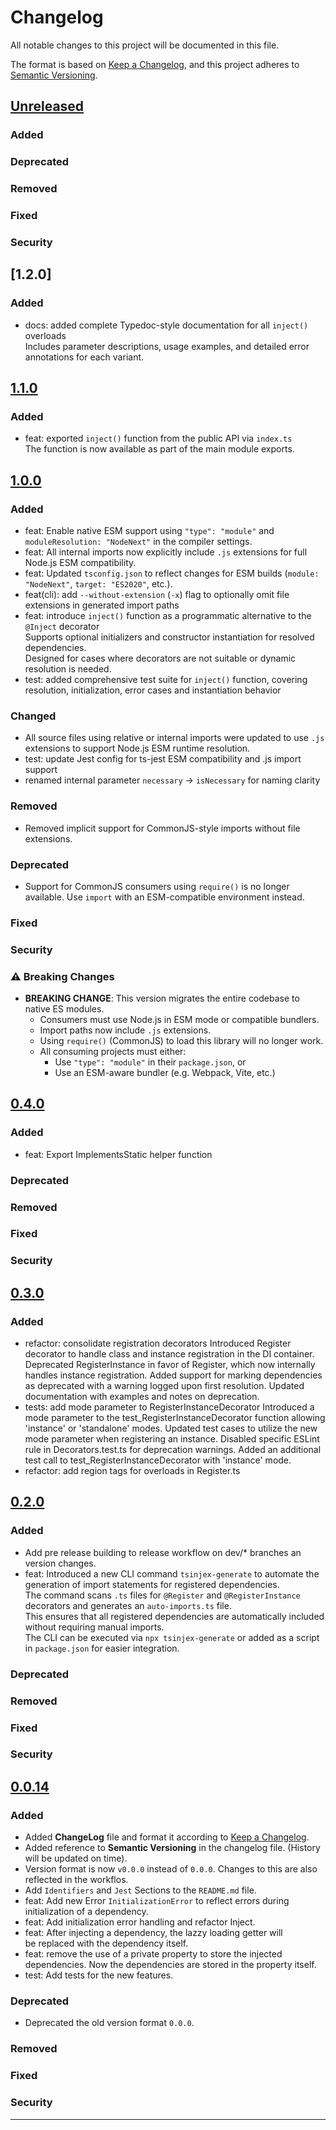 # Changelog

All notable changes to this project will be documented in this file.

The format is based on [Keep a Changelog](https://keepachangelog.com/en/1.1.0/),
and this project adheres to [Semantic Versioning](https://semver.org/spec/v2.0.0.html).

## [Unreleased]

### Added

### Deprecated

### Removed

### Fixed

### Security

## [1.2.0]

### Added

-   docs: added complete Typedoc-style documentation for all `inject()` overloads  
    Includes parameter descriptions, usage examples, and detailed error annotations for each variant.

## [1.1.0]

### Added

-   feat: exported `inject()` function from the public API via `index.ts`  
    The function is now available as part of the main module exports.

## [1.0.0]

### Added

-   feat: Enable native ESM support using `"type": "module"` and `moduleResolution: "NodeNext"` in the compiler settings.
-   feat: All internal imports now explicitly include `.js` extensions for full Node.js ESM compatibility.
-   feat: Updated `tsconfig.json` to reflect changes for ESM builds (`module: "NodeNext"`, `target: "ES2020"`, etc.).
-   feat(cli): add `--without-extension` (`-x`) flag to optionally omit file extensions in generated import paths
-   feat: introduce `inject()` function as a programmatic alternative to the `@Inject` decorator  
    Supports optional initializers and constructor instantiation for resolved dependencies.  
    Designed for cases where decorators are not suitable or dynamic resolution is needed.
-   test: added comprehensive test suite for `inject()` function, covering resolution, initialization, error cases and instantiation behavior

### Changed

-   All source files using relative or internal imports were updated to use `.js` extensions to support Node.js ESM runtime resolution.
-   test: update Jest config for ts-jest ESM compatibility and .js import support
-   renamed internal parameter `necessary` → `isNecessary` for naming clarity

### Removed

-   Removed implicit support for CommonJS-style imports without file extensions.

### Deprecated

-   Support for CommonJS consumers using `require()` is no longer available. Use `import` with an ESM-compatible environment instead.

### Fixed

### Security

### ⚠️ Breaking Changes

-   **BREAKING CHANGE**: This version migrates the entire codebase to native ES modules.
    -   Consumers must use Node.js in ESM mode or compatible bundlers.
    -   Import paths now include `.js` extensions.
    -   Using `require()` (CommonJS) to load this library will no longer work.
    -   All consuming projects must either:
        -   Use `"type": "module"` in their `package.json`, or
        -   Use an ESM-aware bundler (e.g. Webpack, Vite, etc.)

## [0.4.0]

### Added

-   feat: Export ImplementsStatic helper function

### Deprecated

### Removed

### Fixed

### Security

## [0.3.0]

### Added

-   refactor: consolidate registration decorators
    Introduced Register decorator to handle class and instance registration in the DI container.
    Deprecated RegisterInstance in favor of Register, which now internally handles instance registration.
    Added support for marking dependencies as deprecated with a warning logged upon first resolution.
    Updated documentation with examples and notes on deprecation.
-   tests: add mode parameter to RegisterInstanceDecorator
    Introduced a mode parameter to the test_RegisterInstanceDecorator function allowing 'instance' or 'standalone' modes.
    Updated test cases to utilize the new mode parameter when registering an instance.
    Disabled specific ESLint rule in Decorators.test.ts for deprecation warnings.
    Added an additional test call to test_RegisterInstanceDecorator with 'instance' mode.
-   refactor: add region tags for overloads in Register.ts

## [0.2.0]

### Added

-   Add pre release building to release workflow on dev/\* branches an version changes.
-   feat: Introduced a new CLI command `tsinjex-generate` to automate the generation of import statements for registered dependencies.  
    The command scans `.ts` files for `@Register` and `@RegisterInstance` decorators and generates an `auto-imports.ts` file.  
    This ensures that all registered dependencies are automatically included without requiring manual imports.  
    The CLI can be executed via `npx tsinjex-generate` or added as a script in `package.json` for easier integration.

### Deprecated

### Removed

### Fixed

### Security

## [0.0.14]

### Added

-   Added **ChangeLog** file and format it according to [Keep a Changelog](https://keepachangelog.com/en/1.1.0/).
-   Added reference to **Semantic Versioning** in the changelog file. (History will be updated on time).
-   Version format is now `v0.0.0` instead of `0.0.0`. Changes to this are also reflected in the workflos.
-   Add `Identifiers` and `Jest` Sections to the `README.md` file.
-   feat: Add new Error `InitializationError` to reflect errors during initialization of a dependency.
-   feat: Add initialization error handling and refactor Inject.
-   feat: After injecting a dependency, the lazzy loading getter will be replaced with the dependency itself.
-   feat: remove the use of a private property to store the injected dependencies. Now the dependencies are stored in the property itself.
-   test: Add tests for the new features.

### Deprecated

-   Deprecated the old version format `0.0.0`.

### Removed

### Fixed

### Security

---

[unreleased]: https://github.com/20Max01/TSinjex/compare/v1.0.0...HEAD
[1.1.0]: https://github.com/20Max01/TSinjex/compare/v1.1.0...v1.2.0
[1.1.0]: https://github.com/20Max01/TSinjex/compare/v1.0.0...v1.1.0
[1.0.0]: https://github.com/20Max01/TSinjex/compare/v0.4.0...v1.0.0
[0.4.0]: https://github.com/20Max01/TSinjex/compare/v0.3.0...v0.4.0
[0.3.0]: https://github.com/20Max01/TSinjex/compare/v0.2.0...v0.3.0
[0.2.0]: https://github.com/20Max01/TSinjex/compare/v0.0.14...v0.2.0
[0.0.14]: https://github.com/20Max01/TSinjex/compare/v0.0.13...v0.0.14
